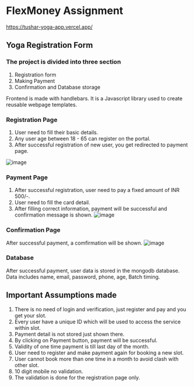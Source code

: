 # FlexMoney Assignment

https://tushar-yoga-app.vercel.app/
## Yoga Registration Form

### The project is divided into three section

1. Registration form
2. Making Payment
3. Confirmation and Database storage

Frontend is made with handlebars. It is a Javascript library used to create reusable webpage templates.

### Registration Page

1. User need to fill their basic details.
2. Any user age between 18 - 65 can register on the portal.
3. After successful registration of new user, you get redirected to payment page.

![image](https://user-images.githubusercontent.com/100346817/206889580-d7e96c9a-db76-44e3-b8d8-179f6aaa7093.png)

### Payment Page

1. After successful registration, user need to pay a fixed amount of INR 500/-.
2. User need to fill the card detail.
3. After filling correct information, payment will be successful and confirmation message is shown.
![image](https://user-images.githubusercontent.com/100346817/206889631-f9cbab90-764c-4e1d-94a1-945cc73401b1.png)


### Confirmation Page

After successful payment, a comfirmation will be shown.
![image](https://user-images.githubusercontent.com/100346817/206889646-1613084c-d518-4531-b674-1f0e9b7c9f3b.png)


### Database

After successful payment, user data is stored in the mongodb database.
Data includes name, email, password, phone, age, Batch timing.

## Important Assumptions made

1. There is no need of login and verification, just register and pay and you get your slot.
2. Every user have a unique ID which will be used to access the service within slot.
3. Payment detail is not stored just shown there.
4. By clicking on Payment button, payment will be successful.
5. Validity of one time payment is till last day of the month.
6. User need to register and make payment again for booking a new slot.
7. User cannot book more than one time in a month to avoid clash with other slot.
8. 10 digit mobile no validation.
9. The validation is done for the registration page only.
